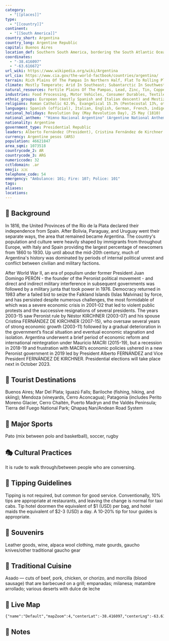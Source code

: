 ```yaml
---
category:
  - "[[places]]"
type:
  - "[[country]]"
continent:
  - "[[South America]]"
country_short: Argentina
country_long: Argentine Republic
capital: Buenos Aires
location_def: Southern South America, bordering the South Atlantic Ocean, between Chile and Uruguay
coordinates:
  - "-38.416097"
  - "-63.616672"
url_wiki: https://www.wikipedia.org/wiki/Argentina
url_cia: https://www.cia.gov/the-world-factbook/countries/argentina/
terrain: Rich Plains Of The Pampas In Northern Half, Flat To Rolling Plateau Of Patagonia In South, Rugged Andes Along Western Border
climate: Mostly Temperate; Arid In Southeast; Subantarctic In Southwest
natural_resources: Fertile Plains Of The Pampas, Lead, Zinc, Tin, Copper, Iron Ore, Manganese, Petroleum, Uranium, Arable Land
industries: Food Processing, Motor Vehicles, Consumer Durables, Textiles, Chemicals And Petrochemicals, Printing, Metallurgy, Steel
ethnic_groups: European (mostly Spanish and Italian descent) and Mestizo (mixed European and Amerindian ancestry) 97.2%, Amerindian 2.4%, African descent 0.4% (2010 est.)
religions: Roman Catholic 62.9%, Evangelical 15.3% (Pentecostal 13%, other Evangelical 2.3%), Jehovah's Witness and Church of Jesus Christ 1.4%, other 1.2% (includes Muslim, Jewish), none 18.9% (includes agnostic and atheist), unspecified 0.3% (2019 est.)
languages: Spanish (official), Italian, English, German, French, indigenous (Quechua, Guarani, Mapudungun)
national_holidays: Revolution Day (May Revolution Day), 25 May (1810)
national_anthem: '"Himno Nacional Argentino" (Argentine National Anthem)'
nationality: Argentine
government_type: Presidential Republic
leaders: Alberto Fernández (President), Cristina Fernández de Kirchner (Vice president)
currency: Argentine pesos (ARS)
population: 46621847
area_sqmi: 1073518
countrycode_2: AR
countrycode_3: ARG
numericcode: 32
cctldomain: .ar
emoji: 🇦🇷
telephone_code: 54
emergency: "Ambulance: 101; Fire: 107; Police: 101"
tags: 
aliases: 
locations:
---
```

## 🌱 Background
In 1816, the United Provinces of the Río de la Plata declared their independence from Spain. After Bolivia, Paraguay, and Uruguay went their separate ways, the area that remained became Argentina. The country's population and culture were heavily shaped by immigrants from throughout Europe, with Italy and Spain providing the largest percentage of newcomers from 1860 to 1930. Up until about the mid-20th century, much of Argentina's history was dominated by periods of internal political unrest and conflict between civilian and military factions.

After World War II, an era of populism under former President Juan Domingo PERÓN - the founder of the Peronist political movement - and direct and indirect military interference in subsequent governments was followed by a military junta that took power in 1976. Democracy returned in 1983 after a failed bid to seize the Falkland Islands (Islas Malvinas) by force, and has persisted despite numerous challenges, the most formidable of which was a severe economic crisis in 2001-02 that led to violent public protests and the successive resignations of several presidents. The years 2003-15 saw Peronist rule by Néstor KIRCHNER (2003-07) and his spouse Cristina FERNÁNDEZ DE KIRCHNER (2007-15), who oversaw several years of strong economic growth (2003-11) followed by a gradual deterioration in the government’s fiscal situation and eventual economic stagnation and isolation. Argentina underwent a brief period of economic reform and international reintegration under Mauricio MACRI (2015-19), but a recession in 2018-19 and frustration with MACRI’s economic policies ushered in a new Peronist government in 2019 led by President Alberto FERNÁNDEZ and Vice President FERNÁNDEZ DE KIRCHNER. Presidential elections will take place next in October 2023.

## 📌 Tourist Destinations
Buenos Aires; Mar Del Plata; Iguazú Falls; Bariloche (fishing, hiking, and skiing); Mendoza (vineyards, Cerro Aconcagua); Patagonia (includes Perito Moreno Glacier, Cerro Chaltén, Puerto Madryn and the Valdés Peninsula; Tierra del Fuego National Park; Qhapaq Nan/Andean Road System

## 🥇 Major Sports
Pato (mix between polo and basketball), soccer, rugby

## 🎭 Cultural Practices
It is rude to walk through/between people who are conversing. 

## 🫰 Tipping Guidelines
Tipping is not required, but common for good service. Conventionally, 10% tips are appropriate at restaurants, and leaving the change is normal for taxi cabs. Tip hotel doormen the equivalent of $1 (USD) per bag, and hotel maids the equivalent of $2-3 (USD) a day. A 10-20% tip for tour guides is appropriate.

## 🎁 Souvenirs
Leather goods, wine, alpaca wool clothing, mate gourds, gaucho knives/other traditional gaucho gear

## 🍲 Traditional Cuisine
Asado — cuts of beef, pork, chicken, or chorizo, and morcilla (blood sausage) that are barbecued on a grill; empanadas; milanesa; matambre arrollado; various deserts with dulce de leche 

## 📡 Live Map
```mapview
{"name":"Default","mapZoom":4,"centerLat":-38.416097,"centerLng":-63.616672,"query":"","chosenMapSource":0}
```

## 📒 Notes

